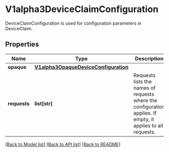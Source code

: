 # V1alpha3DeviceClaimConfiguration

DeviceClaimConfiguration is used for configuration parameters in DeviceClaim.

## Properties
Name | Type | Description | Notes
------------ | ------------- | ------------- | -------------
**opaque** | [**V1alpha3OpaqueDeviceConfiguration**](V1alpha3OpaqueDeviceConfiguration.md) |  | [optional] 
**requests** | **list[str]** | Requests lists the names of requests where the configuration applies. If empty, it applies to all requests. | [optional] 

[[Back to Model list]](../README.md#documentation-for-models) [[Back to API list]](../README.md#documentation-for-api-endpoints) [[Back to README]](../README.md)


